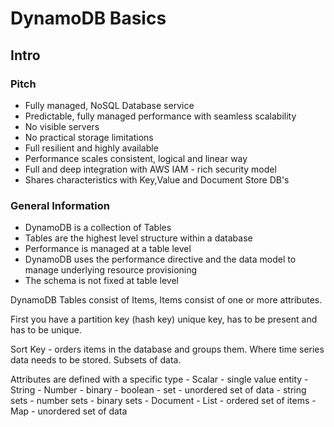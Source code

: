 # DynamoDB Basics

## Intro

### Pitch

- Fully managed, NoSQL Database service
- Predictable, fully managed performance with seamless scalability
- No visible servers
- No practical storage limitations
- Full resilient and highly available
- Performance scales consistent, logical and linear way 
- Full and deep integration with AWS IAM - rich security model
- Shares characteristics with Key,Value and Document Store DB's

### General Information

- DynamoDB is a collection of Tables
- Tables are the highest level structure within a database
- Performance is managed at a table level
- DynamoDB uses the performance directive and the data model to manage underlying resource provisioning 
- The schema is not fixed at table level


DynamoDB Tables consist of Items, Items consist of one or more attributes.

First you have a partition key (hash key) unique key, has to be present and has to be unique.

Sort Key - orders items in the database and groups them. Where time series data needs to be stored. Subsets of data.

Attributes are defined with a specific type
    - Scalar - single value entity
        - String
        - Number
        - binary
        - boolean
    - set - unordered set of data
        - string sets
        - number sets
        - binary sets
    - Document
        - List - ordered set of items
        - Map - unordered set of data
